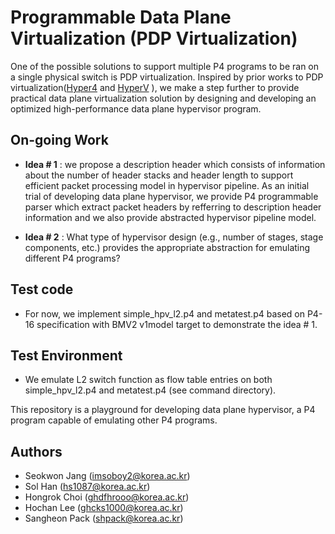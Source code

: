 # Programmable Data Plane Virtualization (PDP Virtualization)
One of the possible solutions to support multiple P4 programs to be ran on a single physical switch is PDP virtualization.
Inspired by prior works to PDP virtualization([Hyper4](https://dl.acm.org/citation.cfm?id=2999607) and [HyperV](https://ieeexplore.ieee.org/stamp/stamp.jsp?arnumber=8038396) ), we make a step further to provide practical data plane virtualization solution by designing and developing an optimized high-performance data plane hypervisor program.

## On-going Work
- **Idea # 1** : we propose a description header which consists of information about the number of header stacks and header length to support efficient packet processing model in hypervisor pipeline. As an initial trial of developing data plane hypervisor, we provide P4 programmable parser which extract packet headers by refferring to description header information and we also provide abstracted hypervisor pipeline model.

- **Idea # 2** : What type of hypervisor design  (e.g., number of stages, stage components, etc.) provides the appropriate abstraction for emulating different P4 programs?

## Test code 
- For now, we implement simple_hpv_l2.p4 and metatest.p4 based on P4-16 specification with BMV2 v1model target to demonstrate the idea # 1.

## Test Environment
- We emulate L2 switch function as flow table entries on both simple_hpv_l2.p4 and metatest.p4 (see command directory).


This repository is a playground for developing data plane hypervisor, a P4 program capable of emulating other P4 programs.

## Authors
- Seokwon Jang (imsoboy2@korea.ac.kr)
- Sol Han (hs1087@korea.ac.kr)
- Hongrok Choi (ghdfhrooo@korea.ac.kr)
- Hochan Lee (ghcks1000@korea.ac.kr)
- Sangheon Pack (shpack@korea.ac.kr)

